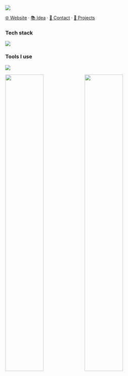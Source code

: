 <img src="https://capsule-render.vercel.app/api?type=waving&height=200&color=gradient&text=Hi,%20I%20am%20rand777&section=header&textBg=false&fontAlignY=34&desc=Share%20ideas,%20make%20web%20apps,%20ROS2%20enthusiast.">

[🌐 Website](https://rand777.space) · [📚 Idea](https://rand777.pguide.studio) · [📇 Contact](mailto:rand777@pguide.studio) · [🔨 Projects](https://blog.rand777.space/more/projects/)


### Tech stack

<img src="https://skillicons.dev/icons?i=spring,ros,flask,django,flutter,rust,dart,cpp,cs,python,vue,astro,sass,windicss,ts,d3,threejs,nextjs,nodejs,nuxtjs,electron,elasticsearch,mysql,postgres,redis,nginx,kafka,fediverse,debian,kali">

### Tools I use

<img src="https://skillicons.dev/icons?i=vscode,pycharm,idea,webstorm,clion,webpack,vite,rollup,git,githubactions,aws,gcp,vercel,netlify,cmake,jenkins,pnpm,gitlab,bitbucket,latex,anaconda,au,pr,ps,ai,ae,blender,docker,kubernetes,grafana">

<a href="https://wakatime.com"><img width="49%" src="https://wakatime.com/share/@9c1463fd-7862-4323-810f-7be6e71428e4/7d49a62b-dde1-46da-9e07-b17641feeee7.png" /></a>
<a href="https://wakatime.com"><img width="49%" src="https://wakatime.com/share/@9c1463fd-7862-4323-810f-7be6e71428e4/4619bd23-5804-4e98-8f44-0558f855112a.png" /></a>

<!--START_SECTION:waka-->
<!--END_SECTION:waka-->

<!--
<img align="" height="137px" src="https://github-readme-stats.vercel.app/api?username=LyrLark&hide_title=true&hide_border=true&show_icons=true&include_all_commits=true&line_height=21&bg_color=0,EC6C6C,FFD479,FFFC79,73FA79&theme=graywhite&locale=cn" /><img align="" height="137px" src="https://github-readme-stats.vercel.app/api/top-langs/?username=LyrLark&hide_title=true&hide_border=true&layout=compact&bg_color=0,73FA79,73FDFF,D783FF&theme=graywhite&locale=cn" />
</picture>
-->

<!--
<picture>
  <source
    srcset="https://github-profile-trophy.vercel.app/?username=LyrLark&margin-w=8&margin-h=8&column=7&row=1&no-frame=true&theme=algolia"
    media="(prefers-color-scheme: dark)"
  />
  <img src="https://github-profile-trophy.vercel.app/?username=LyrLark&margin-w=8&margin-h=8&column=7&row=1&no-frame=true&theme=light" />
</picture>
-->
